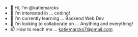 - 👋 Hi, I’m @katiemarcks
- 👀 I’m interested in ... coding!
- 🌱 I’m currently learning ... Backend Web Dev
- 💞️ I’m looking to collaborate on ... Anything and everything!
- 📫 How to reach me ... katiemarcks7@gmail.com

<!---
katiemarcks/katiemarcks is a ✨ special ✨ repository because its `README.md` (this file) appears on your GitHub profile.
You can click the Preview link to take a look at your changes.
--->
